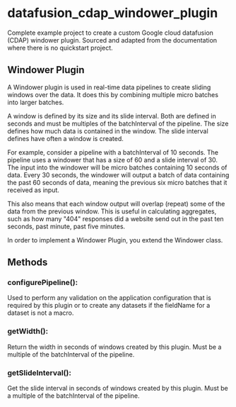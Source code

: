 # datafusion_cdap_windower_plugin
Complete example project to create a custom Google cloud datafusion (CDAP) windower plugin. Sourced and adapted from the documentation where there is no quickstart project.

## Windower Plugin
A Windower plugin is used in real-time data pipelines to create sliding windows over the data. It does this by combining multiple micro batches into larger batches.

A window is defined by its size and its slide interval. Both are defined in seconds and must be multiples of the batchInterval of the pipeline. The size defines how much data is contained in the window. The slide interval defines have often a window is created.

For example, consider a pipeline with a batchInterval of 10 seconds. The pipeline uses a windower that has a size of 60 and a slide interval of 30. The input into the windower will be micro batches containing 10 seconds of data. Every 30 seconds, the windower will output a batch of data containing the past 60 seconds of data, meaning the previous six micro batches that it received as input.

This also means that each window output will overlap (repeat) some of the data from the previous window. This is useful in calculating aggregates, such as how many "404" responses did a website send out in the past ten seconds, past minute, past five minutes.

In order to implement a Windower Plugin, you extend the Windower class.

## Methods
### configurePipeline():
Used to perform any validation on the application configuration that is required by this plugin or to create any datasets if the fieldName for a dataset is not a macro.

### getWidth():
Return the width in seconds of windows created by this plugin. Must be a multiple of the batchInterval of the pipeline.

### getSlideInterval():
Get the slide interval in seconds of windows created by this plugin. Must be a multiple of the batchInterval of the pipeline.
